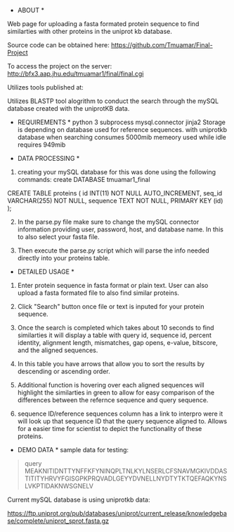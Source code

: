 * ABOUT *

Web page for uploading a fasta formated protein sequence to find similarties 
with other proteins in the uniprot kb database.

Source code can be obtained here:
https://github.com/Tmuamar/Final-Project

To access the project on the server:
http://bfx3.aap.jhu.edu/tmuamar1/final/final.cgi

Utilizes tools published at:

Utilizes BLASTP tool alogrithm to conduct the search through
the mySQL database created with the uniprotKB data.


* REQUIREMENTS *
python 3
subprocess
mysql.connector
jinja2
Storage is depending on database used for reference sequences.
with uniprotkb database when searching consumes 5000mib memeory
used while idle requires 949mib

* DATA PROCESSING *

1. creating your mySQL database for this was done using the following commands:
create DATABASE tmuamar1_final

CREATE TABLE proteins (
  id INT(11) NOT NULL AUTO_INCREMENT,
  seq_id VARCHAR(255) NOT NULL,
  sequence TEXT NOT NULL,
  PRIMARY KEY (id)
);

2. In the parse.py file make sure to change the mySQL connector information providing user, password, 
host, and database name. In this to also select your fasta file.

3. Then execute the parse.py script which will parse the info needed directly into your proteins table. 

* DETAILED USAGE *

1. Enter protein sequence in fasta format or plain text. User can also upload 
a fasta formated file to also find similar proteins.

2. Click "Search" button once file or text is inputed for your protein sequence.

3.  Once the search is completed which takes about 10 seconds to find similarties it will
display a table with query id, sequence id, percent identity, alignment length, mismatches, 
gap opens, e-value, bitscore, and the aligned sequences.

4. In this table you have arrows that allow you to sort the results by descending or ascending order.

5. Additional function is hovering over each aligned sequences will highlight the similarties in green
to allow for easy comparison of the differences between the refernce sequence and query sequence. 

6. sequence ID/reference sequences column has a link to interpro were it will look up that sequence ID
that the query sequence aligned to. Allows for a easier time for scientist to depict the functionality of these proteins.

* DEMO DATA *
sample data for testing:
>query
MEAKNITIDNTTYNFFKFYNINQPLTNLKYLNSERLCFSNAVMGKIVDDASTITITYHRVYFGISGPKPRQVADLGEYYDVNELLNYDTYTKTQEFAQKYNSLVKPTIDAKNWSGNELV

Current mySQL database is using uniprotkb data:

https://ftp.uniprot.org/pub/databases/uniprot/current_release/knowledgebase/complete/uniprot_sprot.fasta.gz

